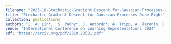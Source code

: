 ```yaml
---
filename: "2023-10-Stochastic-Gradient-Descent-for-Gaussian-Processes-Done-Right"
title: "Stochastic Gradient Descent for Gaussian Processes Done Right"
collection: publications
authors: "J. A. Lin*,  S. Padhy*, J. Antorán*, A. Tripp, A. Terenin, C. Szepesvári, J. M. Hernández-Lobato, D. Janz"
venue: "International Conference on Learning Representations 2024"
pdf: "https://arxiv.org/pdf/2310.20581.pdf"
---
```

